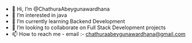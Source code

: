 - 👋 Hi, I’m @ChathuraAbeygunawardhana
- 👀 I’m interested in java
- 🌱 I’m currently learning Backend Development 
- 💞️ I’m looking to collaborate on Full Stack Development projects
- 📫 How to reach me - email :- chathuraabeygunawardhana@gmail.com

<!---
ChathuraAbeygunawardhana/ChathuraAbeygunawardhana is a ✨ special ✨ repository because its `README.md` (this file) appears on your GitHub profile.
You can click the Preview link to take a look at your changes.
--->
